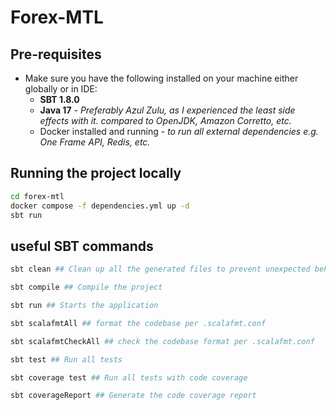 # Forex-MTL

## Pre-requisites
- Make sure you have the following installed on your machine either globally or in IDE:
  - __SBT 1.8.0__
  - __Java 17__ - _Preferably Azul Zulu, as I experienced the least side effects with it. compared to OpenJDK, Amazon Corretto, etc._
  - Docker installed and running - _to run all external dependencies e.g. One Frame API, Redis, etc._

## Running the project locally
```bash
cd forex-mtl
docker compose -f dependencies.yml up -d
sbt run
```

## useful SBT commands
```bash
sbt clean ## Clean up all the generated files to prevent unexpected behavior

sbt compile ## Compile the project

sbt run ## Starts the application

sbt scalafmtAll ## format the codebase per .scalafmt.conf

sbt scalafmtCheckAll ## check the codebase format per .scalafmt.conf

sbt test ## Run all tests

sbt coverage test ## Run all tests with code coverage

sbt coverageReport ## Generate the code coverage report
```
